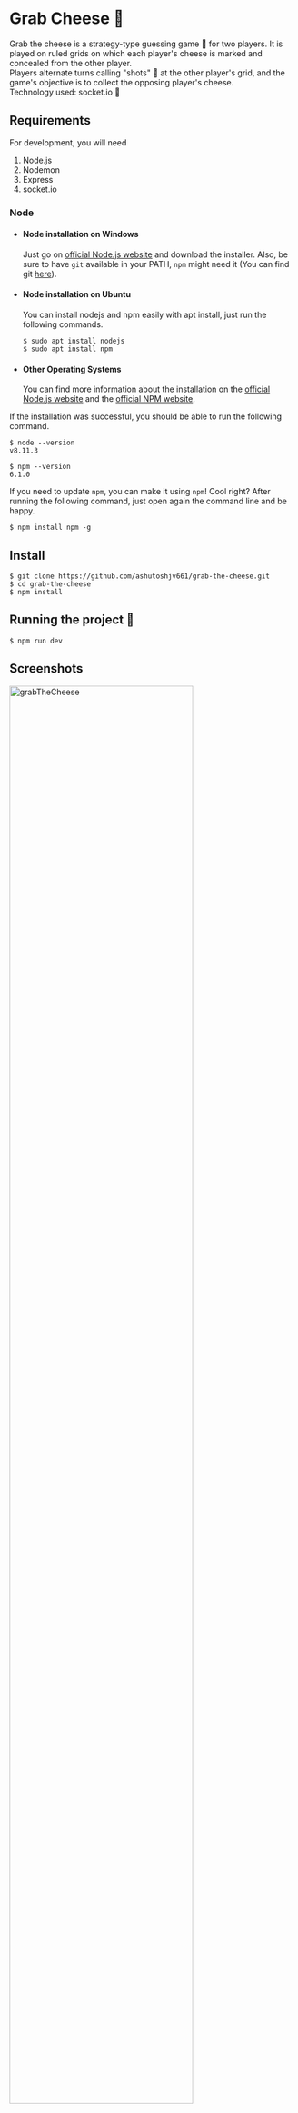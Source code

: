# Grab Cheese 🧀 

Grab the cheese is a strategy-type guessing game 🎲 for two players. It is played on ruled grids on which each player's cheese is marked and concealed from the other player. <br/>
Players alternate turns calling "shots" 🚀 at the other player's grid, and the game's objective is to collect the opposing player's cheese.
<br/>
Technology used: socket.io 🔌

## Requirements

For development, you will need 
1. Node.js
2. Nodemon
3. Express
4. socket.io 

### Node
- #### Node installation on Windows

  Just go on [official Node.js website](https://nodejs.org/) and download the installer.
Also, be sure to have `git` available in your PATH, `npm` might need it (You can find git [here](https://git-scm.com/)).

- #### Node installation on Ubuntu

  You can install nodejs and npm easily with apt install, just run the following commands.

      $ sudo apt install nodejs
      $ sudo apt install npm

- #### Other Operating Systems
  You can find more information about the installation on the [official Node.js website](https://nodejs.org/) and the [official NPM website](https://npmjs.org/).

If the installation was successful, you should be able to run the following command.

    $ node --version
    v8.11.3

    $ npm --version
    6.1.0

If you need to update `npm`, you can make it using `npm`! Cool right? After running the following command, just open again the command line and be happy.

    $ npm install npm -g

###

## Install

    $ git clone https://github.com/ashutoshjv661/grab-the-cheese.git
    $ cd grab-the-cheese
    $ npm install

## Running the project 🚀

    $ npm run dev

## Screenshots
<img width="80%" alt="grabTheCheese" src="https://user-images.githubusercontent.com/31470393/199402898-27d8a21b-7062-44c9-a6a3-9fc53e1f4ee4.png">
<img width="80%" alt="singlePlayer" src="https://user-images.githubusercontent.com/31470393/199402925-4ea838be-7367-4ddf-9a7d-ed964e456e22.png">

